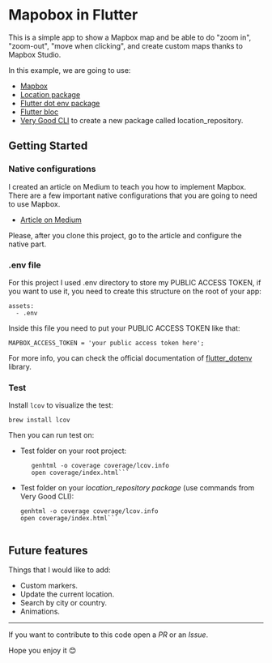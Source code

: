# Mapobox in Flutter

This is a simple app to show a Mapbox map and be able to do "zoom in", "zoom-out", "move when clicking", and create custom maps thanks to Mapbox Studio.

In this example, we are going to use:
- [Mapbox](https://www.mapbox.com/)
- [Location package](https://pub.dev/packages/location)
- [Flutter dot env package](https://pub.dev/packages/flutter_dotenv)
- [Flutter bloc](https://pub.dev/packages/flutter_bloc)
- [Very Good CLI](https://github.com/VeryGoodOpenSource/very_good_cli) to create a new package called location_repository.

## Getting Started

### Native configurations

I created an article on Medium to teach you how to implement Mapbox.
There are a few important native configurations that you are going to need to use Mapbox.

- [Article on Medium]()

Please, after you clone this project, go to the article and configure the native part.

### .env file

For this project I used .env directory to store my PUBLIC ACCESS TOKEN, if you want to use it, you need to create this structure on the root of your app:

````
assets:
  - .env
````

Inside this file you need to put your PUBLIC ACCESS TOKEN like that:

````
MAPBOX_ACCESS_TOKEN = 'your public access token here';
````

For more info, you can check the official documentation of [flutter_dotenv](https://pub.dev/packages/flutter_dotenv) library.

### Test

Install ```lcov``` to visualize the test:

```brew install lcov```

Then you can run test on:

- Test folder on your root project:
    ```flutter test —coverage
       genhtml -o coverage coverage/lcov.info
       open coverage/index.html```
  
- Test folder on your *location_repository package* (use commands from Very Good CLI):

   ```very_good test --coverage --min-coverage 100
   genhtml -o coverage coverage/lcov.info
   open coverage/index.html```
  

## Future features 

Things that I would like to add:
- Custom markers.
- Update the current location.
- Search by city or country.
- Animations.
--------
If you want to contribute to this code open a *PR* or an *Issue*.

Hope you enjoy it 😊
